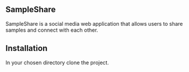 ## **SampleShare**
SampleShare is a social media web application that allows users to share samples and connect with each other.

## **Installation**



In your chosen directory clone the project.
```git clone git@github.com:SampleShare/SampleShare.git
```


